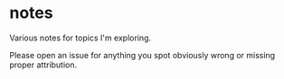 # notes

Various notes for topics I'm exploring.

Please open an issue for anything you spot obviously wrong or missing proper attribution.
